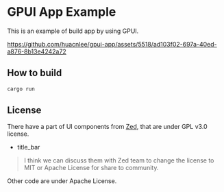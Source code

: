 # GPUI App Example

This is an example of build app by using GPUI.

https://github.com/huacnlee/gpui-app/assets/5518/ad103f02-697a-40ed-a876-8b13e4242a72

## How to build

```bash
cargo run
```

## License

There have a part of UI components from [Zed](https://github.com/zed-industries/zed/tree/main/crates/ui), that are under GPL v3.0 license.

- title_bar

> I think we can discuss them with Zed team to change the license to MIT or Apache License for share to community.

Other code are under Apache License.
